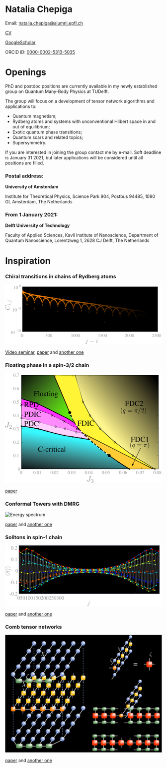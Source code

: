 Natalia Chepiga
===============

Email: natalia.chepiga@alumni.epfl.ch

[CV](https://nchepiga.github.io/homepage/assets/CV.pdf) 

[GoogleScholar](https://scholar.google.ch/citations?user=oktle5oAAAAJ&hl=de&oi=ao) 

ORCID iD: [0000-0002-5313-5035](https://orcid.org/0000-0002-5313-5035)



**Openings**
============

PhD and postdoc positions are currently available in my newly established group on Quantum Many-Body Physics at TUDelft.

The group will focus on a development of tensor network algorithms and applications to:

- Quantum magnetism;   
- Rydberg atoms and systems with unconventional Hilbert space in and out of equilibrium;   
- Exotic quantum phase transitions;   
- Quantum scars and related topics;   
- Supersymmetry. 

If you are interested in joining the group contact me by e-mail. 
Soft deadline is January 31 2021, but later applications will be considered until all positions are filled.

### Postal address:

**University of Amsterdam**

Institute for Theoretical Physics,
Science Park 904, 
Postbus 94485, 
1090 GL Amsterdam, 
The Netherlands 

### From 1 January 2021:

**Delft University of Technology**

Faculty of Applied Sciences, 
Kavli Institute of Nanoscience, 
Department of Quantum Nanoscience, 
Lorentzweg 1, 
2628 CJ Delft, 
The Netherlands


Inspiration
===========

### **Chiral transitions in chains of Rydberg atoms**

![Correlation](assets/images/Chiral.svg)

[Video seminar](https://www.youtube.com/watch?v=zOzUTW-IZoE&t=955s), 
[paper](https://arxiv.org/abs/1808.08990) and 
[another one](https://arxiv.org/abs/2001.06698)


### **Floating phase in a spin-3/2 chain**

![Phase diagram](assets/images/spin32.svg)

[paper](https://arxiv.org/abs/2002.08982) 


### **Conformal Towers with DMRG**

![Energy spectrum](assets/images/ConformalTower.svg)

[paper](https://arxiv.org/abs/1705.05423) and 
[another one](https://arxiv.org/abs/1603.01395)


### **Solitons in spin-1 chain**

![Magnetization profile](assets/images/soliton.svg)

[paper](https://arxiv.org/abs/1608.08109) and 
[another one](https://arxiv.org/abs/1910.03064)


### **Comb tensor networks**

![Contraction](assets/images/comb.svg)

[paper](https://arxiv.org/abs/1903.00432) and 
[another one](https://arxiv.org/abs/2002.11405v1)


